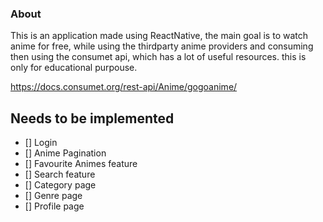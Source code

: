 ### About
This is an application made using ReactNative, the main goal is to watch anime for free, while using the thirdparty anime providers and consuming then using the consumet api, which has a lot of useful resources. this is only for educational purpouse.

https://docs.consumet.org/rest-api/Anime/gogoanime/

## Needs to be implemented
 - [] Login
 - [] Anime Pagination
 - [] Favourite Animes feature
 - [] Search feature
 - [] Category page
 - [] Genre page 
 - [] Profile page